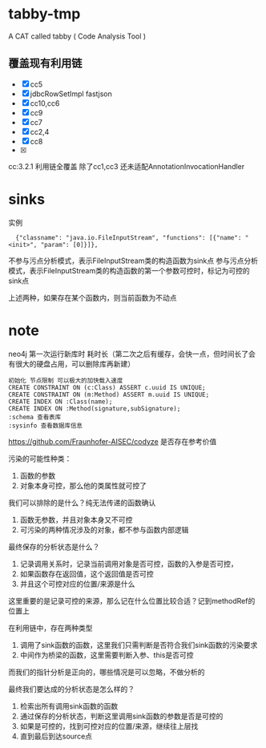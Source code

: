 # tabby-tmp
A CAT called tabby ( Code Analysis Tool )

## 覆盖现有利用链

-[x] cc5
-[x] jdbcRowSetImpl fastjson
-[x] cc10,cc6
-[x] cc9
-[x] cc7
-[x] cc2,4
-[x] cc8
-[x] 


cc:3.2.1 利用链全覆盖 除了cc1,cc3 还未适配AnnotationInvocationHandler

# sinks
实例
```
  {"classname": "java.io.FileInputStream", "functions": [{"name": "<init>", "param": [0]}]},
```
不参与污点分析模式，表示FileInputStream类的构造函数为sink点
参与污点分析模式，表示FileInputStream类的构造函数的第一个参数可控时，标记为可控的sink点

上述两种，如果存在某个函数内，则当前函数为不动点

# note
neo4j 第一次运行新库时 耗时长（第二次之后有缓存，会快一点，但时间长了会有很大的硬盘占用，可以删除库再新建）
```
初始化 节点限制 可以极大的加快载入速度
CREATE CONSTRAINT ON (c:Class) ASSERT c.uuid IS UNIQUE;
CREATE CONSTRAINT ON (m:Method) ASSERT m.uuid IS UNIQUE;
CREATE INDEX ON :Class(name);
CREATE INDEX ON :Method(signature,subSignature);
:schema 查看表库
:sysinfo 查看数据库信息
```

https://github.com/Fraunhofer-AISEC/codyze 是否存在参考价值

污染的可能性种类：
1. 函数的参数
2. 对象本身可控，那么他的类属性就可控了

我们可以排除的是什么？纯无法传递的函数确认
1. 函数无参数，并且对象本身又不可控
2. 可污染的两种情况涉及的对象，都不参与函数内部逻辑

最终保存的分析状态是什么？
1. 记录调用关系时，记录当前调用对象是否可控，函数的入参是否可控，
2. 如果函数存在返回值，这个返回值是否可控
3. 并且这个可控对应的位置/来源是什么

这里重要的是记录可控的来源，那么记在什么位置比较合适？记到methodRef的位置上

在利用链中，存在两种类型
1. 调用了sink函数的函数，这里我们只需判断是否符合我们sink函数的污染要求
2. 中间作为桥梁的函数，这里需要判断入参、this是否可控

而我们的指针分析是正向的，哪些情况是可以忽略，不做分析的

最终我们要达成的分析状态是怎么样的？
1. 检索出所有调用sink函数的函数
2. 通过保存的分析状态，判断这里调用sink函数的参数是否是可控的
3. 如果是可控的，找到可控对应的位置/来源，继续往上层找
4. 直到最后到达source点